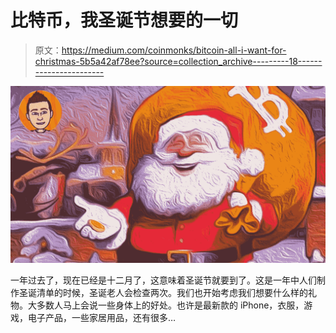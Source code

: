 # 比特币，我圣诞节想要的一切

> 原文：<https://medium.com/coinmonks/bitcoin-all-i-want-for-christmas-5b5a42af78ee?source=collection_archive---------18----------------------->

![](img/41b3e1049a6b0f85bea7c9269fddf8df.png)

一年过去了，现在已经是十二月了，这意味着圣诞节就要到了。这是一年中人们制作圣诞清单的时候，圣诞老人会检查两次。我们也开始考虑我们想要什么样的礼物。大多数人马上会说一些身体上的好处。也许是最新款的 iPhone，衣服，游戏，电子产品，一些家居用品，还有很多…